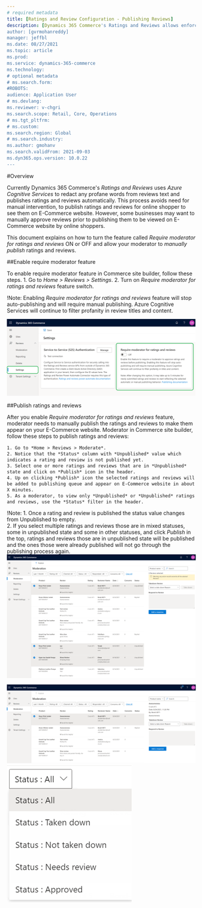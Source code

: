 ```yaml
---
# required metadata
title: [Ratings and Review Configuration - Publishing Reviews]
description: [Dynamics 365 Commerce's Ratings and Reviews allows enforcing human moderation before publishing reviews to E-Commerce channel.]
author: [gvrmohanreddy]
manager: jeffbl
ms.date: 08/27/2021
ms.topic: article
ms.prod: 
ms.service: dynamics-365-commerce
ms.technology: 
# optional metadata
# ms.search.form:  
#ROBOTS: 
audience: Application User
# ms.devlang: 
ms.reviewer: v-chgri
ms.search.scope: Retail, Core, Operations
# ms.tgt_pltfrm: 
# ms.custom: 
ms.search.region: Global
# ms.search.industry: 
ms.author: gmohanv
ms.search.validFrom: 2021-09-03
ms.dyn365.ops.version: 10.0.22
---
```


#Overview


Currently Dynamics 365 Commerce's *Ratings and Reviews* uses *Azure Cognitive Services* to redact any profane words from reviews text and publishes ratings and reviews automatically. This process avoids need for manual intervention, to publish ratings and reviews for online shopper to see them on E-Commerce website. However, some businesses may want to manually approve reviews prior to publishing them to be viewed on E-Commerce website by online shoppers. 

This document explains on how to turn the feature called *Require moderator for ratings and reviews* ON or OFF and allow your moderator to *manually publish* ratings and reviews. 


##Enable require moderator feature

To enable require moderator feature in Commerce site builder, follow these steps.
	1. Go to *Home > Reviews > Settings*.
	2. Turn on *Require moderator for ratings and reviews* feature switch.

!Note: Enabling *Require moderator for ratings and reviews* feature will stop auto-publishing and will require manual publishing. Azure Cognitive Services will continue to filter profanity in review titles and content.

![Dynamics 365 Commerce - Ratings and Review configuration](media/Ratings-reviews-settings-human-moderation.png)

##Publish ratings and reviews

After you enable *Require moderator for ratings and reviews*  feature, moderator needs to manually publish the ratings and reviews to make them appear on your E-Commerce website.  Moderator in Commerce site builder, follow these steps to publish ratings and reviews:

	1. Go to *Home > Reviews > Moderate*.
	2. Notice that the *Status* column with *Unpublished* value which indicates a rating and review is not published yet.
	3. Select one or more ratings and reviews that are in *Unpublished* state and click on *Publish* icon in the header.
	4. Up on clicking *Publish* icon the selected ratings and reviews will be added to publishing queue and appear on E-Commerce website in about X minutes. 
	5. As a moderator, to view only *Unpublished* or *Unpublished* ratings and reviews, use the *Status* filter in the header.  

!Note: 
	1. Once a rating and review is published the status value changes from Unpublished to empty.  
	2. If you select multiple ratings and reviews those are in mixed statuses, some in unpublished state and some in other statuses, and click *Publish* in the top, ratings and reviews those are in unpublished state will be published and the ones those were already published will not go through the publishing process again.
![Dynamics 365 Commerce - Ratings and Review configuration](media/Ratings-reviews-publishing-reviews.png)


![Dynamics 365 Commerce - Ratings and Review configuration](media/Ratings-reviews-published-reviews.png)
![Dynamics 365 Commerce - Ratings and Review configuration](media/Ratings-reviews-published-reviews-status-filter.png)
